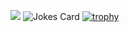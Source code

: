 ![](https://komarev.com/ghpvc/?username=ibrahimsel)
![Jokes Card](https://readme-jokes.vercel.app/api)
[![trophy](https://github-profile-trophy.vercel.app/?username=ibrahimsel)](https://github.com/ryo-ma/github-profile-trophy)
